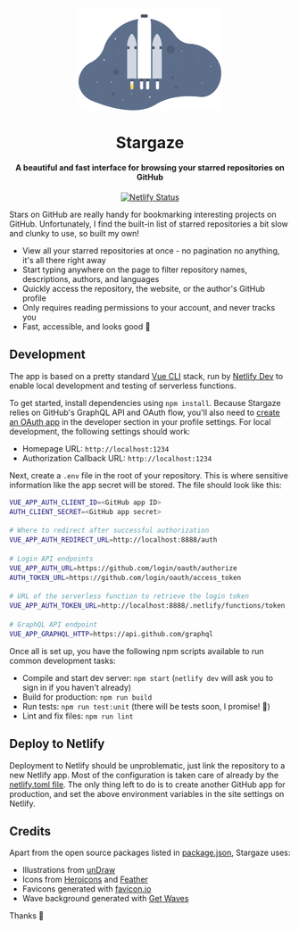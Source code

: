 <h1 align="center">
  <img src="src/assets/outer-space.svg" width="256px" alt="">
  <br/><br/>
  Stargaze
</h1>

<h4 align="center">
  A beautiful and fast interface for browsing your starred repositories on GitHub
</h4>

<p align="center">
  <a href="https://app.netlify.com/sites/stargaze/deploys" title="Netlify Status">
    <img src="https://api.netlify.com/api/v1/badges/abd1cc77-da21-45c5-97d8-d24d5e26074b/deploy-status" alt="Netlify Status" />
  </a>
</p>

Stars on GitHub are really handy for bookmarking interesting projects on GitHub. Unfortunately, I find the built-in list of starred repositories a bit slow and clunky to use, so built my own!

- View all your starred repositories at once - no pagination no anything, it's all there right away
- Start typing anywhere on the page to filter repository names, descriptions, authors, and languages
- Quickly access the repository, the website, or the author's GitHub profile
- Only requires reading permissions to your account, and never tracks you
- Fast, accessible, and looks good 🥰

## Development

The app is based on a pretty standard [Vue CLI](https://cli.vuejs.org) stack, run by [Netlify Dev](https://www.netlify.com/products/dev/) to enable local development and testing of serverless functions.

To get started, install dependencies using `npm install`. Because Stargaze relies on GitHub's GraphQL API and OAuth flow, you'll also need to [create an OAuth app](https://docs.github.com/en/developers/apps/creating-an-oauth-app) in the developer section in your profile settings. For local development, the following settings should work:

- Homepage URL: `http://localhost:1234`
- Authorization Callback URL: `http://localhost:1234`

Next, create a `.env` file in the root of your repository. This is where sensitive information like the app secret will be stored. The file should look like this:

```bash
VUE_APP_AUTH_CLIENT_ID=<GitHub app ID>
AUTH_CLIENT_SECRET=<GitHub app secret>

# Where to redirect after successful authorization
VUE_APP_AUTH_REDIRECT_URL=http://localhost:8888/auth

# Login API endpoints
VUE_APP_AUTH_URL=https://github.com/login/oauth/authorize
AUTH_TOKEN_URL=https://github.com/login/oauth/access_token

# URL of the serverless function to retrieve the login token
VUE_APP_AUTH_TOKEN_URL=http://localhost:8888/.netlify/functions/token

# GraphQL API endpoint
VUE_APP_GRAPHQL_HTTP=https://api.github.com/graphql
```

Once all is set up, you have the following npm scripts available to run common development tasks:

- Compile and start dev server: `npm start` (`netlify dev` will ask you to sign in if you haven't already)
- Build for production: `npm run build`
- Run tests: `npm run test:unit` (there will be tests soon, I promise! 🤞)
- Lint and fix files: `npm run lint`

## Deploy to Netlify

Deployment to Netlify should be unproblematic, just link the repository to a new Netlify app. Most of the configuration is taken care of already by the [netlify.toml file](netlify.toml). The only thing left to do is to create another GitHub app for production, and set the above environment variables in the site settings on Netlify.

## Credits

Apart from the open source packages listed in [package.json](package.json), Stargaze uses:

- Illustrations from [unDraw](https://undraw.co)
- Icons from [Heroicons](https://heroicons.com) and [Feather](https://feathericons.com)
- Favicons generated with [favicon.io](https://favicon.io)
- Wave background generated with [Get Waves](https://getwaves.io)

Thanks 🙏
